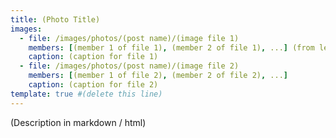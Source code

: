 ```yaml
---
title: (Photo Title)
images:
  - file: /images/photos/(post name)/(image file 1)
    members: [(member 1 of file 1), (member 2 of file 1), ...] (from left to right)
    caption: (caption for file 1)
  - file: /images/photos/(post name)/(image file 2)
    members: [(member 1 of file 2), (member 2 of file 2), ...]
    caption: (caption for file 2)
template: true #(delete this line)
---
```


(Description in markdown / html)